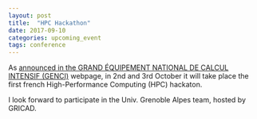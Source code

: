 ```yaml
---
layout: post
title:  "HPC Hackathon"
date: 2017-09-10
categories: upcoming_event
tags: conference
---
```


As [announced in the GRAND ÉQUIPEMENT NATIONAL DE CALCUL INTENSIF (GENCI)](http://www.genci.fr/fr/node/855) webpage, in 2nd and 3rd October it will take place the first french High-Performance Computing (HPC) hackaton. 

I look forward to participate in the Univ. Grenoble Alpes team, hosted by GRICAD. 